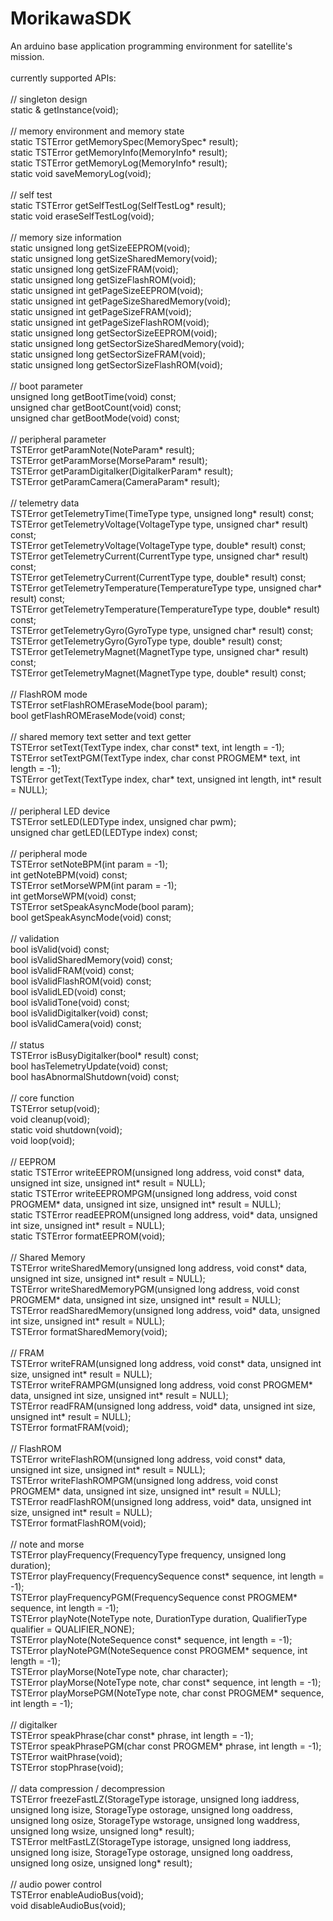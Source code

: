 MorikawaSDK
===========

An arduino base application programming environment for satellite's mission.<br/>
<br/>
currently supported APIs:<br/>
<br/>
// singleton design<br/>
static & getInstance(void);<br/>
<br/>
// memory environment and memory state<br/>
static TSTError getMemorySpec(MemorySpec* result);<br/>
static TSTError getMemoryInfo(MemoryInfo* result);<br/>
static TSTError getMemoryLog(MemoryInfo* result);<br/>
static void saveMemoryLog(void);<br/>
<br/>
// self test<br/>
static TSTError getSelfTestLog(SelfTestLog* result);<br/>
static void eraseSelfTestLog(void);<br/>
<br/>
// memory size information<br/>
static unsigned long getSizeEEPROM(void);<br/>
static unsigned long getSizeSharedMemory(void);<br/>
static unsigned long getSizeFRAM(void);<br/>
static unsigned long getSizeFlashROM(void);<br/>
static unsigned int getPageSizeEEPROM(void);<br/>
static unsigned int getPageSizeSharedMemory(void);<br/>
static unsigned int getPageSizeFRAM(void);<br/>
static unsigned int getPageSizeFlashROM(void);<br/>
static unsigned long getSectorSizeEEPROM(void);<br/>
static unsigned long getSectorSizeSharedMemory(void);<br/>
static unsigned long getSectorSizeFRAM(void);<br/>
static unsigned long getSectorSizeFlashROM(void);<br/>
<br/>
// boot parameter<br/>
unsigned long getBootTime(void) const;<br/>
unsigned char getBootCount(void) const;<br/>
unsigned char getBootMode(void) const;<br/>
<br/>
// peripheral parameter<br/>
TSTError getParamNote(NoteParam* result);<br/>
TSTError getParamMorse(MorseParam* result);<br/>
TSTError getParamDigitalker(DigitalkerParam* result);<br/>
TSTError getParamCamera(CameraParam* result);<br/>
<br/>
// telemetry data<br/>
TSTError getTelemetryTime(TimeType type, unsigned long* result) const;<br/>
TSTError getTelemetryVoltage(VoltageType type, unsigned char* result) const;<br/>
TSTError getTelemetryVoltage(VoltageType type, double* result) const;<br/>
TSTError getTelemetryCurrent(CurrentType type, unsigned char* result) const;<br/>
TSTError getTelemetryCurrent(CurrentType type, double* result) const;<br/>
TSTError getTelemetryTemperature(TemperatureType type, unsigned char* result) const;<br/>
TSTError getTelemetryTemperature(TemperatureType type, double* result) const;<br/>
TSTError getTelemetryGyro(GyroType type, unsigned char* result) const;<br/>
TSTError getTelemetryGyro(GyroType type, double* result) const;<br/>
TSTError getTelemetryMagnet(MagnetType type, unsigned char* result) const;<br/>
TSTError getTelemetryMagnet(MagnetType type, double* result) const;<br/>
<br/>
// FlashROM mode<br/>
TSTError setFlashROMEraseMode(bool param);<br/>
bool getFlashROMEraseMode(void) const;<br/>
<br/>
// shared memory text setter and text getter<br/>
TSTError setText(TextType index, char const* text, int length = -1);<br/>
TSTError setTextPGM(TextType index, char const PROGMEM* text, int length = -1);<br/>
TSTError getText(TextType index, char* text, unsigned int length, int* result = NULL);<br/>
<br/>
// peripheral LED device<br/>
TSTError setLED(LEDType index, unsigned char pwm);<br/>
unsigned char getLED(LEDType index) const;<br/>
<br/>
// peripheral mode<br/>
TSTError setNoteBPM(int param = -1);<br/>
int getNoteBPM(void) const;<br/>
TSTError setMorseWPM(int param = -1);<br/>
int getMorseWPM(void) const;<br/>
TSTError setSpeakAsyncMode(bool param);<br/>
bool getSpeakAsyncMode(void) const;<br/>
<br/>
// validation<br/>
bool isValid(void) const;<br/>
bool isValidSharedMemory(void) const;<br/>
bool isValidFRAM(void) const;<br/>
bool isValidFlashROM(void) const;<br/>
bool isValidLED(void) const;<br/>
bool isValidTone(void) const;<br/>
bool isValidDigitalker(void) const;<br/>
bool isValidCamera(void) const;<br/>
<br/>
// status<br/>
TSTError isBusyDigitalker(bool* result) const;<br/>
bool hasTelemetryUpdate(void) const;<br/>
bool hasAbnormalShutdown(void) const;<br/>
<br/>
// core function<br/>
TSTError setup(void);<br/>
void cleanup(void);<br/>
static void shutdown(void);<br/>
void loop(void);<br/>
<br/>
// EEPROM<br/>
static TSTError writeEEPROM(unsigned long address, void const* data, unsigned int size, unsigned int* result = NULL);<br/>
static TSTError writeEEPROMPGM(unsigned long address, void const PROGMEM* data, unsigned int size, unsigned int* result = NULL);<br/>
static TSTError readEEPROM(unsigned long address, void* data, unsigned int size, unsigned int* result = NULL);<br/>
static TSTError formatEEPROM(void);<br/>
<br/>
// Shared Memory<br/>
TSTError writeSharedMemory(unsigned long address, void const* data, unsigned int size, unsigned int* result = NULL);<br/>
TSTError writeSharedMemoryPGM(unsigned long address, void const PROGMEM* data, unsigned int size, unsigned int* result = NULL);<br/>
TSTError readSharedMemory(unsigned long address, void* data, unsigned int size, unsigned int* result = NULL);<br/>
TSTError formatSharedMemory(void);<br/>
<br/>
// FRAM<br/>
TSTError writeFRAM(unsigned long address, void const* data, unsigned int size, unsigned int* result = NULL);<br/>
TSTError writeFRAMPGM(unsigned long address, void const PROGMEM* data, unsigned int size, unsigned int* result = NULL);<br/>
TSTError readFRAM(unsigned long address, void* data, unsigned int size, unsigned int* result = NULL);<br/>
TSTError formatFRAM(void);<br/>
<br/>
// FlashROM<br/>
TSTError writeFlashROM(unsigned long address, void const* data, unsigned int size, unsigned int* result = NULL);<br/>
TSTError writeFlashROMPGM(unsigned long address, void const PROGMEM* data, unsigned int size, unsigned int* result = NULL);<br/>
TSTError readFlashROM(unsigned long address, void* data, unsigned int size, unsigned int* result = NULL);<br/>
TSTError formatFlashROM(void);<br/>
<br/>
// note and morse<br/>
TSTError playFrequency(FrequencyType frequency, unsigned long duration);<br/>
TSTError playFrequency(FrequencySequence const* sequence, int length = -1);<br/>
TSTError playFrequencyPGM(FrequencySequence const PROGMEM* sequence, int length = -1);<br/>
TSTError playNote(NoteType note, DurationType duration, QualifierType qualifier = QUALIFIER_NONE);<br/>
TSTError playNote(NoteSequence const* sequence, int length = -1);<br/>
TSTError playNotePGM(NoteSequence const PROGMEM* sequence, int length = -1);<br/>
TSTError playMorse(NoteType note, char character);<br/>
TSTError playMorse(NoteType note, char const* sequence, int length = -1);<br/>
TSTError playMorsePGM(NoteType note, char const PROGMEM* sequence, int length = -1);<br/>
<br/>
// digitalker<br/>
TSTError speakPhrase(char const* phrase, int length = -1);<br/>
TSTError speakPhrasePGM(char const PROGMEM* phrase, int length = -1);<br/>
TSTError waitPhrase(void);<br/>
TSTError stopPhrase(void);<br/>
<br/>
// data compression / decompression<br/>
TSTError freezeFastLZ(StorageType istorage, unsigned long iaddress, unsigned long isize, StorageType ostorage, unsigned long oaddress, unsigned long osize, StorageType wstorage, unsigned long waddress, unsigned long wsize, unsigned long* result);<br/>
TSTError meltFastLZ(StorageType istorage, unsigned long iaddress, unsigned long isize, StorageType ostorage, unsigned long oaddress, unsigned long osize, unsigned long* result);<br/>
<br/>
// audio power control<br/>
TSTError enableAudioBus(void);<br/>
void disableAudioBus(void);<br/>
